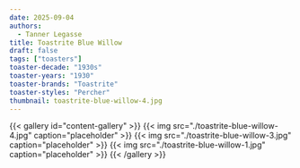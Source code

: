 ```yaml
---
date: 2025-09-04
authors:
  - Tanner Legasse
title: Toastrite Blue Willow
draft: false
tags: ["toasters"]
toaster-decade: "1930s"
toaster-years: "1930"
toaster-brands: "Toastrite"
toaster-styles: "Percher"
thumbnail: toastrite-blue-willow-4.jpg
---
```

{{< gallery id="content-gallery" >}}
  {{< img src="./toastrite-blue-willow-4.jpg" caption="placeholder" >}}
  {{< img src="./toastrite-blue-willow-3.jpg" caption="placeholder" >}}
  {{< img src="./toastrite-blue-willow-1.jpg" caption="placeholder" >}}
{{< /gallery >}}
